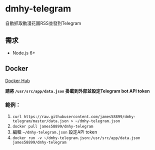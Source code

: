 # dmhy-telegram
自動抓取動漫花園RSS並發到Telegram

## 需求
* Node.js 6+

## Docker
[Docker Hub](https://hub.docker.com/r/james58899/dmhy-telegram/)

**請將 `/usr/src/app/data.json` 掛載到外部並設定Telegram bot API token**

### 範例：
1. `curl https://raw.githubusercontent.com/james58899/dmhy-telegram/master/data.json > ~/dmhy-telegram.json`
2. `docker pull james58899/dmhy-telegram`
3. 編輯 `~/dmhy-telegram.json` 設定API token
4. `docker run -v ~/dmhy-telegram.json:/usr/src/app/data.json james58899/dmhy-telegram`
